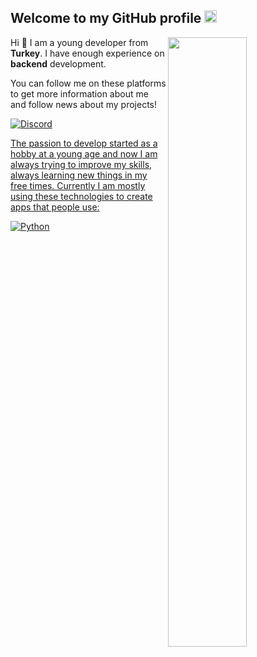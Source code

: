 <h2>Welcome to my GitHub profile <img src="https://media.giphy.com/media/Q7LHmoFwVP6Yc1swZs/giphy.gif" height="20px"></h2>

<img width="50%" align="right" src="https://github-readme-stats.vercel.app/api?username=TheWTCHR&count_private=true&show_icons=true&theme=dark&hide_border=true&include_all_commits=true">
<img width="50%" height="1px" align="right" src="https://i.imgur.com/DkKayja.png">

Hi 👋 I am a young developer from **Turkey**. I have enough experience on **backend** development.

You can follow me on these platforms to get more information about me and follow news about my projects!

</a> <a href="https://discord.gg/7y4a2Nz3xh" target="_blank"><img align="center" alt="Discord" src="https://img.shields.io/badge/-Discord-7289DA?style=flat-square&logo=discord&logoColor=white" />

The passion to develop started as a hobby at a young age and now I am always trying to improve my skills, always learning new things in my free times. Currently I am mostly using these technologies to create apps that people use:

<img alt="Python" align="center" src="https://img.shields.io/badge/Python-14354C?style=for-the-badge&logo=python&logoColor=white" />

